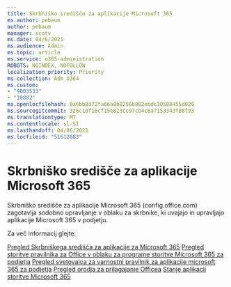 ```yaml
---
title: Skrbniško središče za aplikacije Microsoft 365
ms.author: pebaum
author: pebaum
manager: scotv
ms.date: 04/6/2021
ms.audience: Admin
ms.topic: article
ms.service: o365-administration
ROBOTS: NOINDEX, NOFOLLOW
localization_priority: Priority
ms.collection: Adm_O364
ms.custom:
- "9003533"
- "10882"
ms.openlocfilehash: 0a6bb8372fa66a8b8256b982ebdc10588455d020
ms.sourcegitcommit: 326c10f16cf15e823cc97cb4c6a7153343f88f93
ms.translationtype: MT
ms.contentlocale: sl-SI
ms.lasthandoff: 04/06/2021
ms.locfileid: "51612883"
---
```

# <a name="microsoft-365-apps-admin-center"></a>Skrbniško središče za aplikacije Microsoft 365

Skrbniško središče za aplikacije Microsoft 365 (config.office.com) zagotavlja sodobno upravljanje v oblaku za skrbnike, ki uvajajo in upravljajo aplikacije Microsoft 365 v podjetju. 

Za več informacij glejte:

[Pregled Skrbniškega središča za aplikacije za Microsoft 365](https://docs.microsoft.com/deployoffice/admincenter/overview) 
 [Pregled storitve pravilnika za Office v oblaku za programe storitve Microsoft 365 za podjetja](https://docs.microsoft.com/deployoffice/overview-office-cloud-policy-service) 
 [Pregled svetovalca za varnostni pravilnik za aplikacije microsoft 365 za podjetja](https://docs.microsoft.com/deployoffice/overview-of-security-policy-advisor) 
 [Pregled orodja za prilagajanje Officea](https://docs.microsoft.com/deployoffice/overview-of-the-office-customization-tool-for-click-to-run) 
 [Stanje aplikacij storitve Microsoft 365](https://docs.microsoft.com/deployoffice/admincenter/microsoft-365-apps-health)